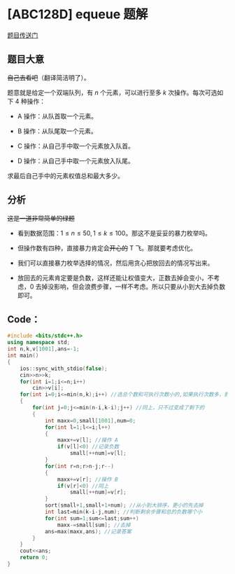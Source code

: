 # [ABC128D] equeue 题解
[题目传送门](https://www.luogu.com.cn/problem/AT_abc128_d)

## 题目大意
~~自己去看吧~~（翻译简洁明了）。

题意就是给定一个双端队列，有 $n$ 个元素，可以进行至多 $k$ 次操作。每次可选如下 $4$ 种操作：

* A 操作：从队首取一个元素。

* B 操作：从队尾取一个元素。

* C 操作：从自己手中取一个元素放入队首。

* D 操作：从自己手中取一个元素放入队尾。

求最后自己手中的元素权值总和最大多少。

## 分析
~~这是一道非常简单的绿题~~

* 看到数据范围：$1\le n\le50,1\le k\le100$。那这不是妥妥的暴力枚举吗。
* 但操作数有四种，直接暴力肯定会~~开心的~~ T 飞。那就要考虑优化。
* 我们可以直接暴力枚举选择的情况，然后用贪心把放回去的情况写出来。

* 放回去的元素肯定要是负数，这样还能让权值变大，正数去掉会变小，不考虑，$0$ 去掉没影响，但会浪费步骤，一样不考虑。所以只要从小到大去掉负数即可。

## Code：
```cpp
#include <bits/stdc++.h>
using namespace std;
int n,k,v[1001],ans=-1;
int main()
{
	ios::sync_with_stdio(false);
	cin>>n>>k;
	for(int i=1;i<=n;i++)
		cin>>v[i];
	for(int i=0;i<=min(n,k);i++) //选总个数和可执行次数小的,如果执行次数多，到 n 就不能再拿了
	{
		for(int j=0;j<=min(n-i,k-i);j++) //同上，只不过变成了剩下的
		{
			int maxx=0,small[1001],num=0;
			for(int l=1;l<=i;l++)
			{
				maxx+=v[l]; //操作 A
				if(v[l]<0) //记录负数
					small[++num]=v[l];
			}
			for(int r=n;r>n-j;r--)
			{
				maxx+=v[r]; //操作 B
				if(v[r]<0) //同上
					small[++num]=v[r];
			}
			sort(small+1,small+1+num); //从小到大排序，更小的先去掉
			int last=min(k-i-j,num); //判断剩余步骤和总的负数哪个小
			for(int sum=1;sum<=last;sum++)
				maxx-=small[sum]; //去掉
			ans=max(maxx,ans); //记录答案
		}
	}
	cout<<ans;
	return 0;
}
```
